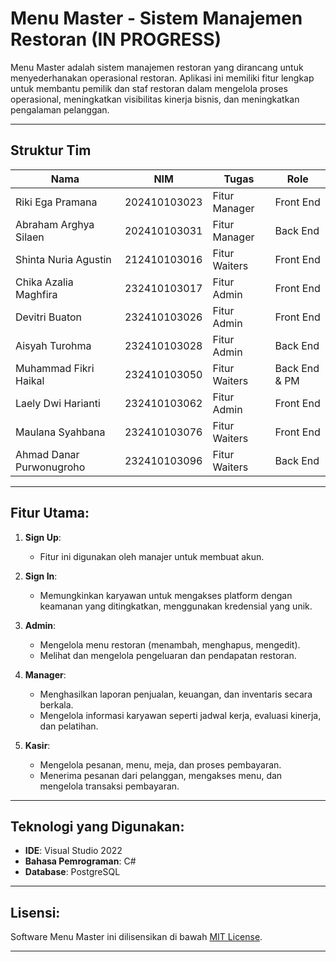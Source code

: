 # Menu Master - Sistem Manajemen Restoran (IN PROGRESS)

Menu Master adalah sistem manajemen restoran yang dirancang untuk menyederhanakan operasional restoran. Aplikasi ini memiliki fitur lengkap untuk membantu pemilik dan staf restoran dalam mengelola proses operasional, meningkatkan visibilitas kinerja bisnis, dan meningkatkan pengalaman pelanggan.

---

## Struktur Tim

| Nama                      | NIM          | Tugas          | Role           |
|---------------------------|--------------|----------------|----------------|
| Riki Ega Pramana          | 202410103023 | Fitur Manager  | Front End      |
| Abraham Arghya Silaen     | 202410103031 | Fitur Manager  | Back End       |
| Shinta Nuria Agustin      | 212410103016 | Fitur Waiters  | Front End      |
| Chika Azalia Maghfira     | 232410103017 | Fitur Admin    | Front End      |
| Devitri Buaton            | 232410103026 | Fitur Admin    | Front End      |
| Aisyah Turohma            | 232410103028 | Fitur Admin    | Back End       |
| Muhammad Fikri Haikal     | 232410103050 | Fitur Waiters  | Back End & PM  |
| Laely Dwi Harianti        | 232410103062 | Fitur Admin    | Front End      |
| Maulana Syahbana          | 232410103076 | Fitur Waiters  | Front End      |
| Ahmad Danar Purwonugroho  | 232410103096 | Fitur Waiters  | Back End       |

---

## Fitur Utama:

1. **Sign Up**:
   - Fitur ini digunakan oleh manajer untuk membuat akun.

2. **Sign In**:
   - Memungkinkan karyawan untuk mengakses platform dengan keamanan yang ditingkatkan, menggunakan kredensial yang unik.

3. **Admin**:
   - Mengelola menu restoran (menambah, menghapus, mengedit).
   - Melihat dan mengelola pengeluaran dan pendapatan restoran.

4. **Manager**:
   - Menghasilkan laporan penjualan, keuangan, dan inventaris secara berkala.
   - Mengelola informasi karyawan seperti jadwal kerja, evaluasi kinerja, dan pelatihan.

5. **Kasir**:
   - Mengelola pesanan, menu, meja, dan proses pembayaran.
   - Menerima pesanan dari pelanggan, mengakses menu, dan mengelola transaksi pembayaran.

---

## Teknologi yang Digunakan:

- **IDE**: Visual Studio 2022
- **Bahasa Pemrograman**: C#
- **Database**: PostgreSQL

---

## Lisensi:

Software Menu Master ini dilisensikan di bawah [MIT License](LICENSE).

---
